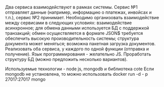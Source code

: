 Два сервиса взаимодействуют в рамках системы. Сервис №1 отправляет данные (например, информацию о платежах, инвойсах и т.п.), сервис №2 принимает.
Необходимо организовать взаимодействие между сервисами в следующих условиях:
    взаимодействие асинхронное;
    для обмена данными используется БД с поддержкой транзакций;
    обмен осуществляется в формате JSON$
    требуется обеспечить высокую производительность системы;
    структура документа может меняться;
    возможна пакетная загрузка документов.
Реализовать оба сервиса, у каждого по одной функции (отправка и получение). Язык программирования - желательно JS.
Проработать структуру БД (можно предложить несколько вариантов).


Используемые технологии - node js, mongodb и библиотека cote
Если mongodb не установлена, то можно использовать docker run -d - p 27017:27017 mongo
